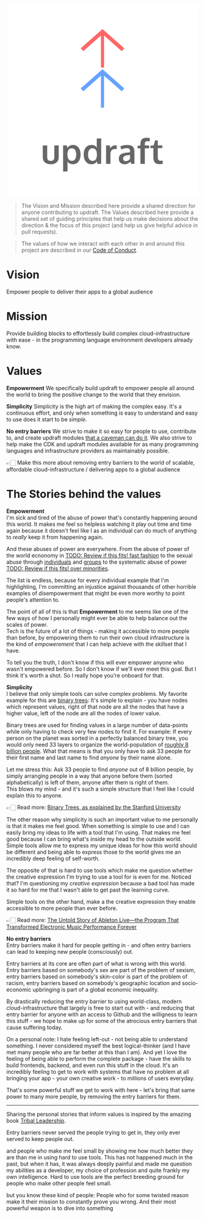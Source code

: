 <p align="center">
  <img src="https://raw.githubusercontent.com/aGuyNamedJonas/updraft/master/design/updraft-logo-text-color.svg" alt="Sublime's custom image"/>
</p>

> The Vision and Mission described here provide a shared direction for anyone contributing to updraft. The Values described here provide a shared set of guiding principles that help us make decisions about the direction & the focus of this project (and help us give helpful advice in pull requests).

> The values of how we interact with each other in and around this project are described in our [Code of Conduct](../CODE_OF_CONDUCT.md).

# Vision
Empower people to deliver their apps to a global audience

# Mission
Provide building blocks to effortlessly build complex cloud-infrastructure with ease - in the programming language environment developers already know.

# Values

**Empowerment** We specifically build updraft to empower people all around the world to bring the positive change to the world that they envision.

**Simplicity** Simplicity is the high art of making the complex easy. It's a continuous effort, and only when something is easy to understand and easy to use does it start to be *simple*.

**No entry barriers** We strive to make it so easy for people to use, contribute to, and create updraft modules [that a caveman can do it](https://www.youtube.com/watch?v=0trj6jCsm6E&list=PL54009BDBDE3A8C8D). We also strive to help make the CDK and updraft modules available for as many programming languages and infrastructure providers as maintainably possible.

👉🏻 Make this more about removing entry barriers to the world of scalable, affordable cloud-infrastructure / delivering apps to a global audience
# The Stories behind the values
**Empowerment**  
I'm sick and tired of the abuse of power that's constantly happening around this world. It makes me feel so helpless watching it play out time and time again because it doesn't feel like I as an individual can do much of anything to *really* keep it from happening again.  

And these abuses of power are everywhere. From the abuse of power of the world ecnonomy in [TODO: Review if this fits! fast fashion](https://www.youtube.com/watch?v=xGF3ObOBbac) to the sexual abuse through [individuals](https://open.spotify.com/episode/3MFuxqQwCZSst5Jef9QDbp) and [groups](https://www.youtube.com/watch?v=xcCj1zNpKoM) to the systematic abuse of power [TODO: Review if this fits! over minorities](https://www.youtube.com/watch?v=Mqrhn8khGLM).

The list is endless, because for every individual example that I'm highlighting, I'm committing an injustice against thousands of other horrible examples of disempowerment that might be even more worthy to point people's attention to.

The point of all of this is that **Empowerment** to me seems like one of the few ways of how I personally might ever be able to help balance out the scales of power.  
Tech is the future of a lot of things - making it accessible to more people than before, by empowering them to run their own cloud infrastructure is the kind of *empowerement* that I can help achieve with the skillset that I have.  

To tell you the truth, I don't know if this will ever empower anyone who wasn't empowered before. So I don't know if we'll ever meet this goal. But I think it's worth a shot. So I really hope you're onboard for that.

**Simplicity**  
I believe that only simple tools can solve complex problems. My favorite example for this are [binary trees](https://en.wikipedia.org/wiki/Binary_tree): It's simple to explain - you have nodes which represent values, right of that node are all the nodes that have a higher value, left of the node are all the nodes of lower value.

Binary trees are used for finding values in a large number of data-points while only having to check very few nodes to find it. For example: If every person on the planet was sorted in a perfectly balanced binary tree, you would only need 33 layers to organize the world-population of [roughly 8 billion people](https://en.wikipedia.org/wiki/World_population). What that means is that you only have to ask 33 people for their first name and last name to find *anyone* by their name alone.

Let me stress this: Ask 33 people to find *anyone* out of 8 billion people, by simply arranging people in a way that anyone before them (sorted alphabetically) is left of them, anyone after them is right of them.  
This blows my mind - and it's such a simple structure that I feel like I could explain this to anyone.

👉🏻 Read more: [Binary Trees, as explained by the Stanford University](http://cslibrary.stanford.edu/110/BinaryTrees.pdf)

The other reason why simplicity is such an important value to me personally is that it makes me feel good. When something is simple to use and I can easily bring my ideas to life with a tool that I'm using. That makes me feel good because I can bring what's inside my head to the outside world. Simple tools allow me to express my unique ideas for how this world should be different and being able to express those to the world gives me an incredibly deep feeling of self-worth.

The opposite of that is hard to use tools which make me question whether the creative expression I'm trying to use a tool for is even for me. Noticed that? I'm questioning my *creative expression* because a bad tool has made it so hard for me that I wasn't able to get past the learning curve.

Simple tools on the other hand, make a the creative expression they enable accessible to more people than ever before.

👉🏻 Read more: [The Untold Story of Ableton Live—the Program That Transformed Electronic Music Performance Forever](https://www.vice.com/en_us/article/78je3z/ableton-live-history-interview-founders-berhard-behles-robert-henke)

**No entry barriers**  
Entry barriers make it hard for people getting in - and often entry barriers can lead to keeping new people (consciously) out.

Entry barriers at its core are often part of what is wrong with this world.  
Entry barriers based on somebody's sex are part of the problem of sexism, entry barriers based on somebody's skin-color is part of the problem of racism, entry barriers based on somebody's geographic location and socio-economic upbringing is part of a global economic inequality.

By drastically reducing the entry barrier to using world-class, modern cloud-infrastructure that largely is free to start out with - and reducing that entry barrier for anyone with an access to Github and the willigness to learn this stuff - we hope to make up for some of the atrocious entry barriers that cause suffering today.

On a personal note: I hate feeling left-out - not being able to understand something. I never considered myself the best logical-thinker (and I have met many people who are far better at this than I am). And yet I love the feeling of being able to perform the complete package - have the skills to build frontends, backend, and even run this stuff in the cloud. It's an incredibly feeling to get to work with systems that have no problem at all bringing your app - your own creative work - to millions of users everyday.

That's some powerful stuff we get to work with here - let's bring that same power to many more people, by removing the entry barriers for them.





------
Sharing the personal stories that inform values is inspired by the amazing book [Tribal Leadership](https://www.triballeadership.net/).



Entry barriers never served the people trying to get in, they only ever served to keep people out.





and people who make me feel small by showing me how much better they are than me in using hard to use tools. This has not happened much in the past, but when it has, it was always deeply painful and made me question my abilities as a developer, my choice of profession and quite frankly my own intelligence. Hard to use tools are the perfect breeding ground for people who make other people feel small.

but you know these kind of people: People who for some twisted reason make it their mission to constantly prove you wrong. And their most powerful weapon is to dive into something
